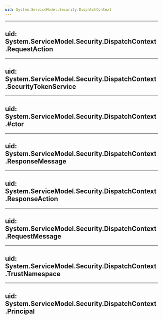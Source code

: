 ```yaml
---
uid: System.ServiceModel.Security.DispatchContext
---
```


---
uid: System.ServiceModel.Security.DispatchContext.RequestAction
---

---
uid: System.ServiceModel.Security.DispatchContext.SecurityTokenService
---

---
uid: System.ServiceModel.Security.DispatchContext.#ctor
---

---
uid: System.ServiceModel.Security.DispatchContext.ResponseMessage
---

---
uid: System.ServiceModel.Security.DispatchContext.ResponseAction
---

---
uid: System.ServiceModel.Security.DispatchContext.RequestMessage
---

---
uid: System.ServiceModel.Security.DispatchContext.TrustNamespace
---

---
uid: System.ServiceModel.Security.DispatchContext.Principal
---
